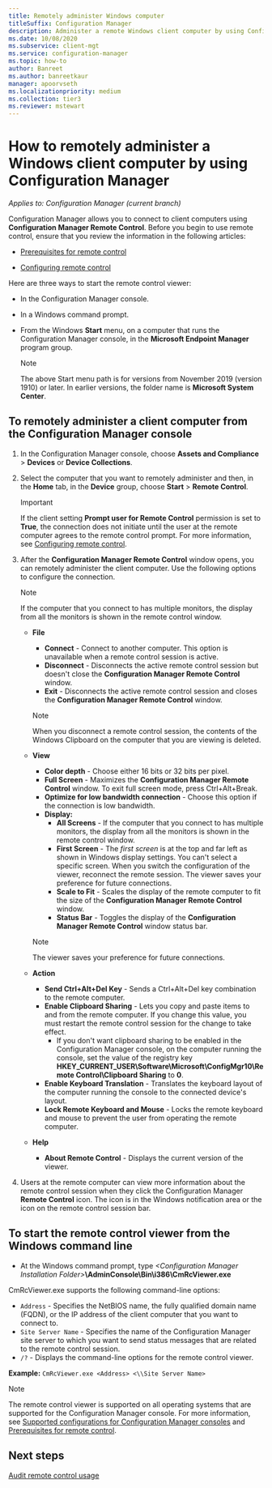 ```yaml
---
title: Remotely administer Windows computer
titleSuffix: Configuration Manager
description: Administer a remote Windows client computer by using Configuration Manager.
ms.date: 10/08/2020
ms.subservice: client-mgt
ms.service: configuration-manager
ms.topic: how-to
author: Banreet
ms.author: banreetkaur
manager: apoorvseth
ms.localizationpriority: medium
ms.collection: tier3
ms.reviewer: mstewart
---
```


# How to remotely administer a Windows client computer by using Configuration Manager

*Applies to: Configuration Manager (current branch)*

Configuration Manager allows you to connect to client computers using **Configuration Manager Remote Control**. Before you begin to use remote control, ensure that you review the information in the following articles:

- [Prerequisites for remote control](prerequisites-for-remote-control.md)

- [Configuring remote control](configuring-remote-control.md)

Here are three ways to start the remote control viewer:

- In the Configuration Manager console.

- In a Windows command prompt.

- From the Windows **Start** menu, on a computer that runs the Configuration Manager console, in the **Microsoft Endpoint Manager** program group.

    > [!NOTE]
    > The above Start menu path is for versions from November 2019 (version 1910) or later. In earlier versions, the folder name is **Microsoft System Center**.

## To remotely administer a client computer from the Configuration Manager console

1. In the Configuration Manager console, choose **Assets and Compliance** > **Devices** or **Device Collections**.

1. Select the computer that you want to remotely administer and then, in the **Home** tab, in the **Device** group, choose **Start** > **Remote Control**.

    > [!IMPORTANT]
    >  If the client setting **Prompt user for Remote Control** permission is set to **True**, the connection does not initiate until the user at the remote computer agrees to the remote control prompt. For more information, see [Configuring remote control](configuring-remote-control.md).

1. After the **Configuration Manager Remote Control** window opens, you can remotely administer the client computer. Use the following options to configure the connection.

    > [!NOTE]
    >  If the computer that you connect to has multiple monitors, the display from all the monitors is shown in the remote control window.

    - **File**
        - **Connect** - Connect to another computer. This option is unavailable when a remote control session is active.
        - **Disconnect** - Disconnects the active remote control session but doesn't close the **Configuration Manager Remote Control** window.
        - **Exit** - Disconnects the active remote control session and closes the **Configuration Manager Remote Control** window.

        > [!NOTE]
        >  When you disconnect a remote control session, the contents of the Windows Clipboard on the computer that you are viewing is deleted.

    - **View**
      - **Color depth**  - Choose either 16 bits or 32 bits per pixel.
      - **Full Screen** - Maximizes the **Configuration Manager Remote Control** window. To exit full screen mode, press Ctrl+Alt+Break.
      - **Optimize for low bandwidth connection** - Choose this option if the connection is low bandwidth.
      - **Display:**
        - **All Screens** - If the computer that you connect to has multiple monitors, the display from all the monitors is shown in the remote control window.
        - **First Screen** - The *first screen* is at the top and far left as shown in Windows display settings. You can't select a specific screen. When you switch the configuration of the viewer, reconnect the remote session. The viewer saves your preference for future connections.
        - **Scale to Fit** - Scales the display of the remote computer to fit the size of the **Configuration Manager Remote Control** window.
        - **Status Bar** - Toggles the display of the **Configuration Manager Remote Control** window status bar.

       > [!NOTE]
       >  The viewer saves your preference for future connections.

    - **Action**
        - **Send Ctrl+Alt+Del Key** - Sends a Ctrl+Alt+Del key combination to the remote computer.
        - **Enable Clipboard Sharing** - Lets you copy and paste items to and from the remote computer. If you change this value, you must restart the remote control session for the change to take effect.
          - If you don't want clipboard sharing to be enabled in the Configuration Manager console, on the computer running the console, set the value of the registry key **HKEY_CURRENT_USER\Software\Microsoft\ConfigMgr10\Remote Control\Clipboard Sharing** to **0**.
        - **Enable Keyboard Translation** - Translates the keyboard layout of the computer running the console to the connected device's layout.
        - **Lock Remote Keyboard and Mouse** - Locks the remote keyboard and mouse to prevent the user from operating the remote computer.

    - **Help**
        - **About Remote Control** - Displays the current version of the viewer.

1. Users at the remote computer can view more information about the remote control session when they click the Configuration Manager **Remote Control** icon. The icon is in the Windows notification area or the icon on the remote control session bar.

## To start the remote control viewer from the Windows command line

- At the Windows command prompt, type _<Configuration Manager Installation Folder\>_**\AdminConsole\Bin\i386\CmRcViewer.exe**

CmRcViewer.exe supports the following command-line options:

- `Address` - Specifies the NetBIOS name, the fully qualified domain name (FQDN), or the IP address of the client computer that you want to connect to.
- `Site Server Name` - Specifies the name of the Configuration Manager site server to which you want to send status messages that are related to the remote control session.
- `/?` - Displays the command-line options for the remote control viewer.

**Example:** `CmRcViewer.exe <Address> <\\Site Server Name>`

> [!NOTE]
> The remote control viewer is supported on all operating systems that are supported for the Configuration Manager console. For more information, see [Supported configurations for Configuration Manager consoles](../../../plan-design/configs/supported-operating-systems-consoles.md) and [Prerequisites for remote control](prerequisites-for-remote-control.md).

## Next steps

[Audit remote control usage](audit-remote-control-usage.md)
